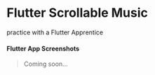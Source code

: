 # Flutter Scrollable Music

practice with a Flutter Apprentice

#### Flutter App Screenshots

> Coming soon...
